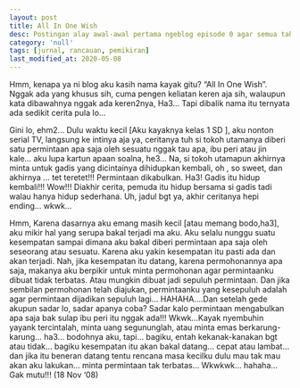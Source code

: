 ```yaml
---
layout: post
title: All In One Wish
desc: Postingan alay awal-awal pertama ngeblog episode 0 agar semua tahu kita semua pernah alay.
category: 'null'
tags: [jurnal, rancauan, pemikiran]
last_modified_at: 2020-05-08
---
```


Hmm, kenapa ya ni blog aku kasih nama kayak gitu? “All In One Wish”. Nggak ada yang khusus sih, cuma pengen keliatan keren aja sih, walaupun kata dibawahnya nggak ada keren2nya, Ha3… Tapi dibalik nama itu ternyata ada sedikit cerita pula lo…

Gini lo, ehm2… Dulu waktu kecil [Aku kayaknya kelas 1 SD ], aku nonton serial TV, langsung ke intinya aja ya, ceritanya tuh si tokoh utamanya diberi satu permintaan apa saja oleh sesuatu nggak tau apa, ibu peri atau jin kale… aku lupa kartun apaan soalna, he3… Na, si tokoh utamapun akhirnya minta untuk gadis yang dicintainya dihidupkan kembali, oh , so sweet, dan akhirnya … tet teretet!!! Permintaan dikabulkan. Ha3! Gadis itu hidup kembali!!! Wow!!! Diakhir cerita, pemuda itu hidup bersama si gadis tadi walau hanya hidup sederhana. Uh, jadul bgt ya, akhir ceritanya hepi ending… wkwk…

Hmm, Karena dasarnya aku emang masih kecil [atau memang bodo,ha3], aku mikir hal yang serupa bakal terjadi ma aku. Aku selalu nunggu suatu kesempatan sampai dimana aku bakal diberi permintaan apa saja oleh seseorang atau sesuatu. Karena aku yakin kesempatan itu pasti ada dan akan terjadi. Nah, jika kesempatan itu datang, karena permohonannya apa saja, makanya aku berpikir untuk minta permohonan agar permintaanku dibuat tidak terbatas. Atau mungkin dibuat jadi sepuluh permintaan. Dan jika sembilan permohonan telah diajukan, permintaanku yang kesepuluh adalah agar permintaan dijadikan sepuluh lagi… HAHAHA….Dan setelah gede akupun sadar lo, sadar apanya coba? Sadar kalo permintaan mengabulkan apa saja bak sulap ibu peri itu nggak ada!!! Wkwk…Kayak nyembuhin yayank tercintalah, minta uang segununglah, atau minta emas berkarung-karung… ha3… bodohnya aku, tapi… bagiku, entah kekanak-kanakan bgt atau tidak… bagiku kesempatan itu akan bakal datang… cepat atau lambat… dan jika itu beneran datang tentu rencana masa kecilku dulu mau tak mau akan aku lakukan… minta permintaan tak terbatas… Wkwkwk… hahaha… Gak mutu!!! (18 Nov ‘08)
